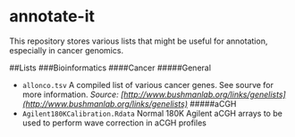 # annotate-it
This repository stores various lists that might be useful for annotation, especially in cancer genomics.

##Lists
###Bioinformatics
####Cancer
#####General
- `allonco.tsv`
 A compiled list of various cancer genes. See sourve for more information.
 *Source: [http://www.bushmanlab.org/links/genelists](http://www.bushmanlab.org/links/genelists)*
#####aCGH
- `Agilent180KCalibration.Rdata`
 Normal 180K Agilent aCGH arrays to be used to perform wave correction in aCGH profiles

